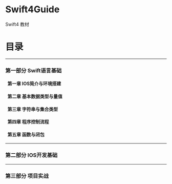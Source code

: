 # Swift4Guide
Swift4 教材

# 目录
---
### 第一部分 Swift语言基础
#### &nbsp; 第一章 IOS简介与环境搭建
#### &nbsp; 第二章 基本数据类型与量值
#### &nbsp; 第三章 字符串与集合类型
#### &nbsp; 第四章 程序控制流程
#### &nbsp; 第五章 函数与闭包

---

### 第二部分 IOS开发基础
---
### 第三部分 项目实战
